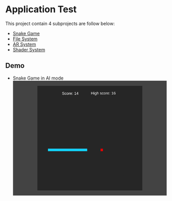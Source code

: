 # Application Test
This project contain 4 subprojects are follow below:
- [Snake Game](SnakeGame/)
- [File System](FileSystem/)
- [AR System](ARSystem/)
- [Shader System](ShaderSystem/)

## Demo
- Snake Game in AI mode
![](Resources/videos/SnakeGame_Demo_AI_1.gif)

